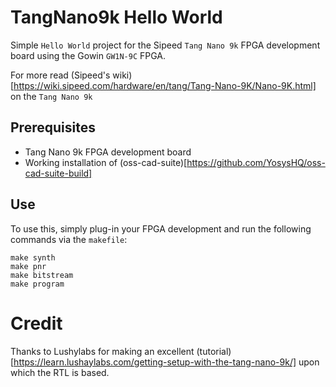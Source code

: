 # TangNano9k Hello World
Simple `Hello World` project for the Sipeed `Tang Nano 9k` FPGA development board using the Gowin `GW1N-9C` FPGA.

For more read (Sipeed's wiki)[https://wiki.sipeed.com/hardware/en/tang/Tang-Nano-9K/Nano-9K.html] on the `Tang Nano 9k`

## Prerequisites
- Tang Nano 9k FPGA development board
- Working installation of (oss-cad-suite)[https://github.com/YosysHQ/oss-cad-suite-build]

## Use
To use this, simply plug-in your FPGA development and run the following commands via the `makefile`:
```
make synth
make pnr
make bitstream
make program
```

# Credit
Thanks to Lushylabs for making an excellent (tutorial)[https://learn.lushaylabs.com/getting-setup-with-the-tang-nano-9k/] upon which the RTL is based.
